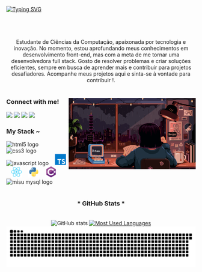 [![Typing SVG](https://readme-typing-svg.herokuapp.com/?color=f6418a&size=35&center=true&vCenter=true&width=1000&lines=%E2%8A%B9+Welcome+to+my+profile!+%CB%99%E1%B5%95%CB%99+%E2%8A%B9+)](https://git.io/typing-svg)

<img align="center" alt="" src="./src/header-gif.gif">

#

<p align="center">Estudante de Ciências da Computação, apaixonada por tecnologia e inovação. No momento, estou aprofundando meus conhecimentos em desenvolvimento front-end, mas com a meta de me tornar uma desenvolvedora full stack. Gosto de resolver problemas e criar soluções eficientes, sempre em busca de aprender mais e contribuir para projetos desafiadores. Acompanhe meus projetos aqui e sinta-se à vontade para contribuir !.
  
#

<img align="right" alt="" height="190px" src="./src/study.gif">

<h3 align="left">Connect with me!</h3>

<div> 
  <a href="https://instagram.com/misukzj" target="_blank"><img src="https://img.shields.io/badge/-Instagram-%23E4405F?style=for-the-badge&logo=instagram&logoColor=white" target="_blank"></a>
 <a href="https://discord.gg/misukk" target="_blank"><img src="https://img.shields.io/badge/Discord-7289DA?style=for-the-badge&logo=discord&logoColor=white" target="_blank"></a> 
  <a href = "mailto:jamillysuzan26@gmail.com"><img src="https://img.shields.io/badge/-Gmail-%23333?style=for-the-badge&logo=gmail&logoColor=white" target="_blank"></a>
  <a href = "https://wa.me/5565996887836" target="_blank"><img src="https://img.shields.io/badge/WhatsApp-25D366?style=for-the-badge&logo=whatsapp&logoColor=white" target="_blank"></a>
</div>

<h3 align="left">My Stack ~</h3>

<div align="left">
  <img src="https://cdn.jsdelivr.net/gh/devicons/devicon/icons/html5/html5-original.svg" height="30" alt="html5 logo"  />
  <img width="8" />
  <img src="https://cdn.jsdelivr.net/gh/devicons/devicon/icons/css3/css3-original.svg" height="30" alt="css3 logo"  />
  <img width="8" />
  <img src="https://cdn.jsdelivr.net/gh/devicons/devicon/icons/javascript/javascript-plain.svg" height="30" alt="javascript logo"  />
  <img width="8" />
   <img src="https://raw.githubusercontent.com/devicons/devicon/master/icons/typescript/typescript-plain.svg" height="30" alt="typescript logo"  />
  <img width="8" />
  <img src="https://raw.githubusercontent.com/devicons/devicon/master/icons/react/react-original.svg" height="30" alt="react logo"  />
  <img width="8" />
   <img src="https://raw.githubusercontent.com/devicons/devicon/master/icons/python/python-original.svg" height="30" alt="react logo"  />
  <img width="8" />
  <img src="https://raw.githubusercontent.com/devicons/devicon/master/icons/csharp/csharp-original.svg" height="30" alt="spring logo"  />
  <img width="8" />
  <img src="https://cdn.jsdelivr.net/gh/devicons/devicon/icons/mysql/mysql-original.svg" height="30" alt=" misu mysql logo"  />
  <img width="8" />
</div>


#
<div style="text-align: center;" align="center">
  <h3>* GitHub Stats *</h3>
  <br>
   <img src="https://github-readme-stats-git-masterrstaa-rickstaa.vercel.app/api?username=misuzan&hide_title=false&show_icons=true&include_all_commits=false&count_private=true&line_height=25&hide=issues&theme=radical" alt="GitHub stats">

  <a href="https://github.com/misuzan/github-readme-stats">
    <img src="https://github-readme-stats-git-masterrstaa-rickstaa.vercel.app/api/top-langs/?username=misuzan&line_height=10&card_width=290&layout=compact&hide_title=false&count_private=true&langs_count=6&show_icons=true&count_private=true&theme=radical" alt="Most Used Languages">
  </a>
</div>

<picture align="center">
  <source media="(prefers-color-scheme: dark)" srcset="https://raw.githubusercontent.com/misukz/misukz/output/github-contribution-grid-snake-dark.svg">
  <source media="(prefers-color-scheme: light)" srcset="https://raw.githubusercontent.com/misukz/misukz/output/github-contribution-grid-snake-dark.svg">
  <img align="center" alt="github contribution grid snake animation" src="https://raw.githubusercontent.com/misukz/misukz/output/github-contribution-grid-snake.svg">
</picture>

